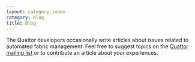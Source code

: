 ```yaml
---
layout: category_index
category: blog
title: Blog
---
```


<!--
{% assign category_items = site.categories.blog %}
-->

The Quattor developers occasionally write articles about issues related to
automated fabric management. Feel free to suggest topics on the [Quattor
mailing
list](https://sourceforge.net/mailarchive/forum.php?forum_name=quattor-discuss)
or to contribute an article about your experiences.
